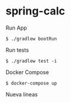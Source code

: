 # spring-calc

Run App
```
$ ./gradlew bootRun
```

Run tests
```
$ ./gradlew test -i
```

Docker Compose
```
$ docker-compose up
```

Nueva lineas
